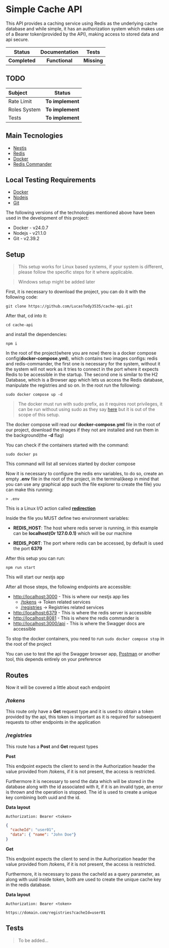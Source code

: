 # Simple Cache API

This API provides a caching service using Redis as the underlying cache database and while simple, it has an authorization system which makes use of a Bearer token(provided by the API), making access to stored data and api secure.

| Status | Documentation | Tests |
| :---: | :---: | :---: |
| **Completed** | **Functional** | **Missing** |

## TODO

| Subject | Status |
| :--- | :---: |
| Rate Limit | **To implement** |
| Roles System | **To implement** |
| Tests | **To implement** |

## Main Tecnologies

- [Nestjs](https://docs.nestjs.com)
- [Redis](https://redis.io/)
- [Docker](https://www.docker.com/)
- [Redis Commander](https://github.com/joeferner/redis-commander)

## Local Testing Requirements

- [Docker](https://docs.docker.com/engine/install/)
- [Nodejs](https://nodejs.org/en/download)
- [Git](https://git-scm.com/downloads)

The following versions of the technologies mentioned above have been used in the development of this project:

- Docker - v24.0.7
- Nodejs - v21.1.0
- Git - v2.39.2

## Setup

> This setup works for Linux based systems, if your system is different, please follow the specific steps for it where applicable.

> Windows setup might be added later

First, it is necessary to download the project, you can do it with the following code:

`git clone https://github.com/LucasTody3535/cache-api.git`

After that, cd into it:

`cd cache-api`

and install the dependencies:

`npm i`

In the root of the project(where you are now) there is a docker compose config(**docker-compose.yml**), which contains two images configs: redis and redis-commander, the first one is necessary for the system, without it the system will not work as it tries to connect in the port where it expects Redis to be accessible in the startup. The second one is similar to the H2 Database, which is a Browser app which lets us access the Redis database, manipulate the registries and so on. In the root run the following:

`sudo docker compose up -d`

> The docker must run with sudo prefix, as it requires root privileges, it can be run without using sudo as they say [here](https://docs.docker.com/engine/install/linux-postinstall/#manage-docker-as-a-non-root-user) but it is out of the scope of this setup.

The docker compose will read our **docker-compose.yml** file in the root of our project, download the images if they not are installed and run them in the background(the **-d** flag)

You can check if the containers started with the command:

`sudo docker ps`

This command will list all services started by docker compose

Now it is necessary to configure the redis env variables, to do so, create an empty **.env** file in the root of the project, in the terminal(keep in mind that you can use any graphical app such the file explorer to create the file) you can make this running:

`> .env`

This is a Linux I/O action called [**redirection**](https://tldp.org/LDP/abs/html/io-redirection.html)

Inside the file you MUST define two environment variables:

- **REDIS_HOST**: The host where redis server is running, in this example can be **localhost(Or 127.0.0.1)** which will be our machine

- **REDIS_PORT**: The port where redis can be accessed, by default is used the port **6379**

After this setup you can run:

`npm run start`

This will start our nestjs app

After all those steps, the following endpoints are accessible:

- [http://localhost:3000](http://localhost:3000) - This is where our nestjs app lies
  - [/tokens](http://localhost:3000/tokens) -> Token related services
  - [/registries](http://localhost:3000/registries) -> Registries related services
- [http://localhost:6379](http://localhost:6379) - This is where the redis server is accessible
- [http://localhost:8081](http://localhost:8081) - This is where the redis commander is
- [http://localhost:3000/api](http://localhost:3000/api) - This is where the Swagger docs are accessible

To stop the docker containers, you need to run `sudo docker compose stop` in the root of the project

You can use to test the api the Swagger browser app, [Postman](https://www.postman.com/) or another tool, this depends entirely on your preference

## Routes

Now it will be covered a little about each endpoint

### _**/tokens**_

This route only have a **Get** request type and it is used to obtain a token
provided by the api, this token is important as it is required for subsequent requests to other endpoints in the application

### _**/registries**_

This route has a **Post** and **Get** request types

**Post**

This endpoint expects the client to send in the Authorization header the value provided from /tokens, if it is not present, the access is restricted.

Furthermore it is necessary to send the data which will be stored in the database along with the id associated with it, if it is an invalid type, an error is thrown and the operation is stopped. The id is used to create a unique key
combining both uuid and the id.

**Data layout**

```http
Authorization: Bearer <token>
```

```json
{
  "cacheId": "user01",
  "data": { "name": "John Doe"}
}
```

**Get**

This endpoint expects the client to send in the Authorization header the value provided from /tokens, if it is not present, the access is restricted.

Furthermore, it is necessary to pass the cacheId as a query parameter, as along with uuid inside token, both are used to create the unique cache key in the redis database.

**Data layout**

```http
Authorization: Bearer <token>
```

```http
https://domain.com/registries?cacheId=user01
```

## Tests

> To be added...